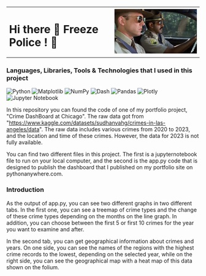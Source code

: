 <table>
  <tr>
    <td><h1>Hi there 👋  Freeze Police ! 👮</h1></td>
    <td><img src="police.gif" alt="Police GIF" width="350" /></td>
  </tr>
</table>

### Languages, Libraries, Tools & Technologies that I used in this project
![Python](https://img.shields.io/badge/python-3670A0?style=for-the-badge&logo=python&logoColor=ffdd54)
![Matplotlib](https://img.shields.io/badge/Matplotlib-%23ffffff.svg?style=for-the-badge&logo=Matplotlib&logoColor=black)
![NumPy](https://img.shields.io/badge/numpy-%23013243.svg?style=for-the-badge&logo=numpy&logoColor=white)
![Dash](https://img.shields.io/badge/dash-008DE4?style=for-the-badge&logo=dash&logoColor=white)
![Pandas](https://img.shields.io/badge/pandas-%23150458.svg?style=for-the-badge&logo=pandas&logoColor=white)
![Plotly](https://img.shields.io/badge/Plotly-%233F4F75.svg?style=for-the-badge&logo=plotly&logoColor=white)
![Jupyter Notebook](https://img.shields.io/badge/jupyter-%23FA0F00.svg?style=for-the-badge&logo=jupyter&logoColor=white)


In this repository you can found the code of one of my portfolio project, "Crime DashBoard at Chicago". The raw data got from "https://www.kaggle.com/datasets/sudhanvahg/crimes-in-las-angeles/data". The raw data includes various crimes from 2020 to 2023, and the location and time of these crimes. However, the data for 2023 is not fully available.

You can find two different files in this project. The first is a jupyternotebook file to run on your local computer, and the second is the app.py code that is designed to publish the dashboard that I published on my portfolio site on pythonanywhere.com.



### Introduction

As the output of app.py, you can see two different graphs in two different tabs. In the first one, you can see a treemap of crime types and the change of these crime types depending on the months on the line graph. In addition, you can choose between the first 5 or first 10 crimes for the year you want to examine and after.

In the second tab, you can get geographical information about crimes and years. On one side, you can see the names of the regions with the highest crime records to the lowest, depending on the selected year, while on the right side, you can see the geographical map with a heat map of this data shown on the folium.



